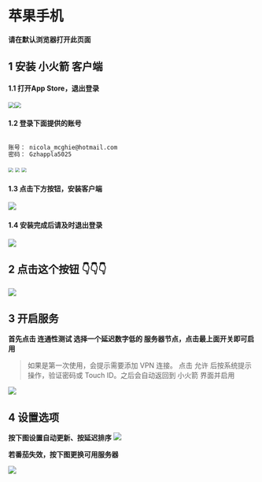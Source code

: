 # 苹果手机
**请在默认浏览器打开此页面**

## 1 安装 小火箭 客户端

#### 1.1 打开App Store，退出登录

<img src="apple/apple01-16608960816676.png" style="zoom: 80%;" /><img src="apple/apple02-16608960770705.png" style="zoom:80%;" />

#### 1.2 登录下面提供的账号

```html

账号： nicola_mcghie@hotmail.com
密码： Gzhappla5025

```

<img src="apple/apple03.png" style="zoom:60%;" /> <img src="apple/apple04-16608962660841-16609006937421.png" style="zoom:60%;" /> <img src="apple/apple05-16608962732422.png" style="zoom:60%;" />

#### 1.3 点击下方按钮，安装客户端

[![](apple/button_download.svg)](https://apps.apple.com/us/app/shadowrocket/id932747118)

#### 1.4 安装完成后请及时退出登录

![](apple/apple02-16608961103787.png)

## 2 点击这个按钮 👇👇👇

[![](apple/button_import.svg)](shadowrocket://add/https://cdn.jsdelivr.net/gh/ssrsub/ssr@master/Clash.yml)

## 3 开启服务
**首先点击 连通性测试 选择一个延迟数字低的 服务器节点，点击最上面开关即可启用**

> 如果是第一次使用，会提示需要添加 VPN 连接。 点击 允许 后按系统提示操作，验证密码或 Touch ID。之后会自动返回到 小火箭 界面并启用



![](apple/apple06.png)

## 4 设置选项
**按下图设置自动更新、按延迟排序**
![](apple/apple07.png)

**若番茄失效，按下图更换可用服务器**

![](apple/apple06-16608961224128.png)

